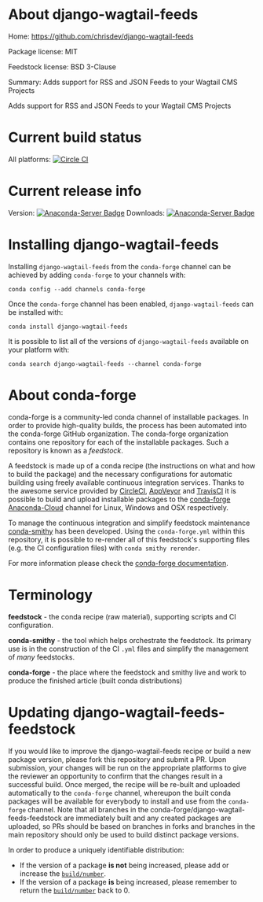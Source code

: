 About django-wagtail-feeds
==========================

Home: https://github.com/chrisdev/django-wagtail-feeds

Package license: MIT

Feedstock license: BSD 3-Clause

Summary: Adds support for RSS and JSON Feeds to your Wagtail CMS Projects

Adds support for RSS and JSON Feeds to your Wagtail CMS Projects


Current build status
====================

All platforms: [![Circle CI](https://circleci.com/gh/conda-forge/django-wagtail-feeds-feedstock.svg?style=shield)](https://circleci.com/gh/conda-forge/django-wagtail-feeds-feedstock)

Current release info
====================
Version: [![Anaconda-Server Badge](https://anaconda.org/conda-forge/django-wagtail-feeds/badges/version.svg)](https://anaconda.org/conda-forge/django-wagtail-feeds)
Downloads: [![Anaconda-Server Badge](https://anaconda.org/conda-forge/django-wagtail-feeds/badges/downloads.svg)](https://anaconda.org/conda-forge/django-wagtail-feeds)

Installing django-wagtail-feeds
===============================

Installing `django-wagtail-feeds` from the `conda-forge` channel can be achieved by adding `conda-forge` to your channels with:

```
conda config --add channels conda-forge
```

Once the `conda-forge` channel has been enabled, `django-wagtail-feeds` can be installed with:

```
conda install django-wagtail-feeds
```

It is possible to list all of the versions of `django-wagtail-feeds` available on your platform with:

```
conda search django-wagtail-feeds --channel conda-forge
```


About conda-forge
=================

conda-forge is a community-led conda channel of installable packages.
In order to provide high-quality builds, the process has been automated into the
conda-forge GitHub organization. The conda-forge organization contains one repository
for each of the installable packages. Such a repository is known as a *feedstock*.

A feedstock is made up of a conda recipe (the instructions on what and how to build
the package) and the necessary configurations for automatic building using freely
available continuous integration services. Thanks to the awesome service provided by
[CircleCI](https://circleci.com/), [AppVeyor](http://www.appveyor.com/)
and [TravisCI](https://travis-ci.org/) it is possible to build and upload installable
packages to the [conda-forge](https://anaconda.org/conda-forge)
[Anaconda-Cloud](http://docs.anaconda.org/) channel for Linux, Windows and OSX respectively.

To manage the continuous integration and simplify feedstock maintenance
[conda-smithy](http://github.com/conda-forge/conda-smithy) has been developed.
Using the ``conda-forge.yml`` within this repository, it is possible to re-render all of
this feedstock's supporting files (e.g. the CI configuration files) with ``conda smithy rerender``.

For more information please check the [conda-forge documentation](https://conda-forge.org/docs/).

Terminology
===========

**feedstock** - the conda recipe (raw material), supporting scripts and CI configuration.

**conda-smithy** - the tool which helps orchestrate the feedstock.
                   Its primary use is in the construction of the CI ``.yml`` files
                   and simplify the management of *many* feedstocks.

**conda-forge** - the place where the feedstock and smithy live and work to
                  produce the finished article (built conda distributions)


Updating django-wagtail-feeds-feedstock
=======================================

If you would like to improve the django-wagtail-feeds recipe or build a new
package version, please fork this repository and submit a PR. Upon submission,
your changes will be run on the appropriate platforms to give the reviewer an
opportunity to confirm that the changes result in a successful build. Once
merged, the recipe will be re-built and uploaded automatically to the
`conda-forge` channel, whereupon the built conda packages will be available for
everybody to install and use from the `conda-forge` channel.
Note that all branches in the conda-forge/django-wagtail-feeds-feedstock are
immediately built and any created packages are uploaded, so PRs should be based
on branches in forks and branches in the main repository should only be used to
build distinct package versions.

In order to produce a uniquely identifiable distribution:
 * If the version of a package **is not** being increased, please add or increase
   the [``build/number``](http://conda.pydata.org/docs/building/meta-yaml.html#build-number-and-string).
 * If the version of a package **is** being increased, please remember to return
   the [``build/number``](http://conda.pydata.org/docs/building/meta-yaml.html#build-number-and-string)
   back to 0.